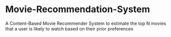 # Movie-Recommendation-System
A Content-Based Movie Recommender System to estimate the top N movies that a user is likely to watch based on their prior preferences  
